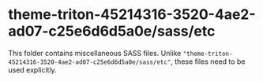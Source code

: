 # theme-triton-45214316-3520-4ae2-ad07-c25e6d6d5a0e/sass/etc

This folder contains miscellaneous SASS files. Unlike `"theme-triton-45214316-3520-4ae2-ad07-c25e6d6d5a0e/sass/etc"`, these files
need to be used explicitly.
